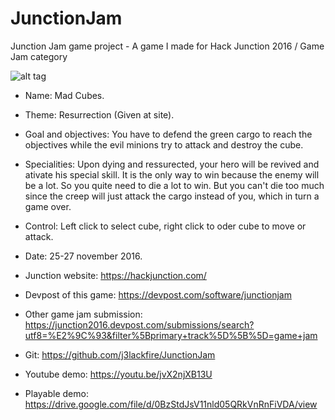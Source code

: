 # JunctionJam

Junction Jam game project - A game I made for Hack Junction 2016 / Game Jam category

![alt tag](https://github.com/j3lackfire/JunctionJam/blob/master/Capture.PNG)

- Name: Mad Cubes.

- Theme: Resurrection (Given at site).

- Goal and objectives: You have to defend the green cargo to reach the objectives while the evil minions try to attack and destroy the cube. 

- Specialities: Upon dying and ressurected, your hero will be revived and ativate his special skill. It is the only way to win because the enemy will be a lot. So you quite need to die a lot to win. But you can't die too much since the creep will just attack the cargo instead of you, which in turn a game over.

- Control: Left click to select cube, right click to oder cube to move or attack.

- Date: 25-27 november 2016.

- Junction website: https://hackjunction.com/

- Devpost of this game: https://devpost.com/software/junctionjam
 
- Other game jam submission: https://junction2016.devpost.com/submissions/search?utf8=%E2%9C%93&filter%5Bprimary+track%5D%5B%5D=game+jam

- Git: https://github.com/j3lackfire/JunctionJam

- Youtube demo: https://youtu.be/jvX2njXB13U

- Playable demo: https://drive.google.com/file/d/0BzStdJsV11nld05QRkVnRnFiVDA/view
